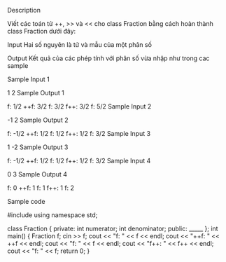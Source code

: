 Description

Viết các toán tử ++, >> và << cho class Fraction bằng cách hoàn thành class Fraction dưới đây:


Input
Hai số nguyên là tử và mẫu của một phân số


Output
Kết quả của các phép tính với phân số vừa nhập như trong cac sample


Sample Input 1 

1 2
Sample Output 1

f: 1/2
++f: 3/2
f: 3/2
f++: 3/2
f: 5/2
Sample Input 2 

-1 2
Sample Output 2

f: -1/2
++f: 1/2
f: 1/2
f++: 1/2
f: 3/2
Sample Input 3 

1 -2
Sample Output 3

f: -1/2
++f: 1/2
f: 1/2
f++: 1/2
f: 3/2
Sample Input 4 

0 3
Sample Output 4

f: 0
++f: 1
f: 1
f++: 1
f: 2

Sample code

#include <iostream>
using namespace std;


class Fraction
{
private:
    int numerator;
    int denominator;
public:
    _____
};
int main()
{
    Fraction f;
    cin >> f;
    cout << "f: " << f << endl;
    cout << "++f: " << ++f << endl;
    cout << "f: " << f << endl;
    cout << "f++: " << f++ << endl;
    cout << "f: " << f;
    return 0;
}

